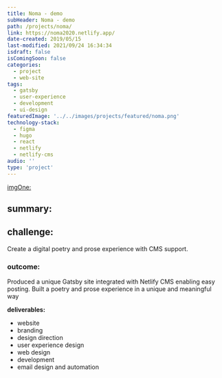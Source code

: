 ```yaml
---
title: Noma - demo
subHeader: Noma - demo
path: /projects/noma/
link: https://noma2020.netlify.app/
date-created: 2019/05/15
last-modified: 2021/09/24 16:34:34
isdraft: false
isComingSoon: false
categories:
  - project
  - web-site
tags:
  - gatsby
  - user-experience
  - development
  - ui-design
featuredImage: '../../images/projects/featured/noma.png'
technology-stack:
  - figma
  - hugo
  - react
  - netlify
  - netlify-cms
audio: ''
type: 'project'
---
```


[imgOne:](../assets/images/projects/yogaofwords-showcase-1.png)

## summary:

## challenge:

Create a digital poetry and prose experience with CMS support.

### outcome:

Produced a unique Gatsby site integrated with Netlify CMS enabling easy
posting. Built a poetry and prose experience in a unique and meaningful
way

**deliverables:**

- website
- branding
- design direction
- user experience design
- web design
- development
- email design and automation
